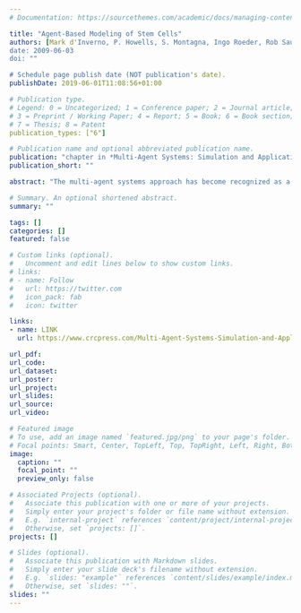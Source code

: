 ```yaml
---
# Documentation: https://sourcethemes.com/academic/docs/managing-content/

title: "Agent-Based Modeling of Stem Cells"
authors: [Mark d'Inverno, P. Howells, S. Montagna, Ingo Roeder, Rob Saunders]
date: 2009-06-03
doi: ""

# Schedule page publish date (NOT publication's date).
publishDate: 2019-06-01T11:08:56+01:00

# Publication type.
# Legend: 0 = Uncategorized; 1 = Conference paper; 2 = Journal article;
# 3 = Preprint / Working Paper; 4 = Report; 5 = Book; 6 = Book section;
# 7 = Thesis; 8 = Patent
publication_types: ["6"]

# Publication name and optional abbreviated publication name.
publication: "chapter in *Multi-Agent Systems: Simulation and Applications*, Taylor and Francis Group, pp. 389–421"
publication_short: ""

abstract: "The multi-agent systems approach has become recognized as a useful approach for modeling and simulating biological complex systems. In this chapter we provide an example of such an approach, which concerns the modeling and simulation of the Hematopoietic Stem Cell (HSC) system in adults. We are specifically interested in how local cell interactions give rise to well understood properties of systems of stem cells, such as the ability to maintain their own population and to maintain a population of fully differentiated functional cells. There is a need to establish key cell mechanisms that can produce self-regulating behavior of HSC systems using different theoretical techniques. It is our belief that modeling the behavior of HSCs in the adult human body as an agent-based system is the most appropriate way of understanding these mechanisms and the consequent process of self-organization."

# Summary. An optional shortened abstract.
summary: ""

tags: []
categories: []
featured: false

# Custom links (optional).
#   Uncomment and edit lines below to show custom links.
# links:
# - name: Follow
#   url: https://twitter.com
#   icon_pack: fab
#   icon: twitter

links:
- name: LINK
  url: https://www.crcpress.com/Multi-Agent-Systems-Simulation-and-Applications/Uhrmacher-Weyns/p/book/9781420070231

url_pdf:
url_code:
url_dataset:
url_poster:
url_project:
url_slides:
url_source:
url_video:

# Featured image
# To use, add an image named `featured.jpg/png` to your page's folder. 
# Focal points: Smart, Center, TopLeft, Top, TopRight, Left, Right, BottomLeft, Bottom, BottomRight.
image:
  caption: ""
  focal_point: ""
  preview_only: false

# Associated Projects (optional).
#   Associate this publication with one or more of your projects.
#   Simply enter your project's folder or file name without extension.
#   E.g. `internal-project` references `content/project/internal-project/index.md`.
#   Otherwise, set `projects: []`.
projects: []

# Slides (optional).
#   Associate this publication with Markdown slides.
#   Simply enter your slide deck's filename without extension.
#   E.g. `slides: "example"` references `content/slides/example/index.md`.
#   Otherwise, set `slides: ""`.
slides: ""
---
```

